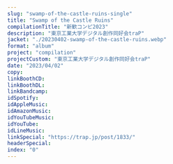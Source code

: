 ```yaml
---
slug: "swamp-of-the-castle-ruins-single"
title: "Swamp of the Castle Ruins"
compilationTitle: "新歓コンピ2023"
description: "東京工業大学デジタル創作同好会traP"
jacket: "./20230402-swamp-of-the-castle-ruins.webp"
format: "album"
project: "compilation"
projectCustom: "東京工業大学デジタル創作同好会traP"
date: "2023/04/02"
copy:
linkBoothCD:
linkBoothDL:
linkBandcamp:
idSpotify:
idAppleMusic:
idAmazonMusic:
idYouTubeMusic:
idYouTube:
idLineMusic:
linkSpecial: "https://trap.jp/post/1833/"
headerSpecial:
index: "0"
---
```

